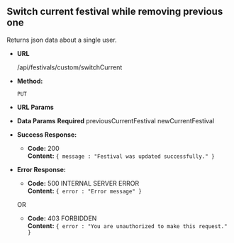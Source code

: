 ## **Switch current festival while removing previous one**

Returns json data about a single user.

- **URL**

  /api/festivals/custom/switchCurrent

- **Method:**

  `PUT`

- **URL Params**

- **Data Params**
    **Required**
  previousCurrentFestival
  newCurrentFestival

- **Success Response:**

  - **Code:** 200 <br />
    **Content:** `{ message : "Festival was updated successfully." }`

- **Error Response:**

  - **Code:** 500 INTERNAL SERVER ERROR <br />
    **Content:** `{ error : "Error message" }`

  OR

  - **Code:** 403 FORBIDDEN <br />
    **Content:** `{ error : "You are unauthorized to make this request." }`

